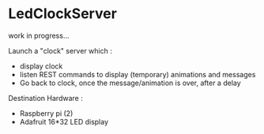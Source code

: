 # LedClockServer

work in progress…

Launch a "clock" server which :
* display clock
* listen REST commands to display (temporary) animations and  messages
* Go back to clock, once the message/animation is over, after a delay 

Destination Hardware : 
* Raspberry pi (2)
* Adafruit 16*32 LED display
